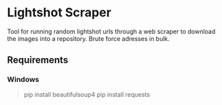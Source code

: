 # Lightshot Scraper
Tool for running random lightshot urls through a web scraper to download the images into a repository. Brute force adresses in bulk.

## Requirements
### Windows
>pip install beautifulsoup4
>pip install requests

